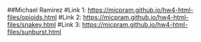 ##Michael Ramirez
#Link 1: https://micpram.github.io/hw4-html-files/opioids.html
#Link 2: https://micpram.github.io/hw4-html-files/snakey.html
#Link 3: https://micpram.github.io/hw4-html-files/sunburst.html

